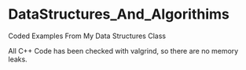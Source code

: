 # DataStructures_And_Algorithims
Coded Examples From My Data Structures Class

All C++ Code has been checked with valgrind, so there are no memory leaks.
